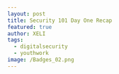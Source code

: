 ```yaml
---
layout: post
title: Security 101 Day One Recap
featured: true
author: XELI
tags:
  - digitalsecurity
  - youthwork
image: /Badges_02.png
---
```


